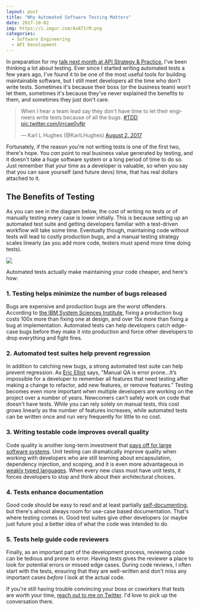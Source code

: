 ```yaml
---
layout: post
title: "Why Automated Software Testing Matters"
date: 2017-10-02
img: https://i.imgur.com/AsAT1rM.png
categories:
  - Software Engineering
  - API Development
---
```

In preparation for my [talk next month at API Strategy & Practice](/posts/api-strat-2017-presentation), I've been thinking a lot about testing. Ever since I started writing automated tests a few years ago, I've found it to be one of the most useful tools for building maintainable software, but I still meet developers all the time who don't write tests. Sometimes it's because their boss (or the business team) won't let them, sometimes it's because they've never explained the benefits to them, and sometimes they just don't care.

<blockquote class="twitter-tweet" data-lang="en"><p lang="en" dir="ltr">When I hear a team lead say they don't have time to let their engineers write tests because of all the bugs. <a href="https://twitter.com/hashtag/TDD?src=hash&ref_src=twsrc%5Etfw">#TDD</a> <a href="https://t.co/jrrcae0vNr">pic.twitter.com/jrrcae0vNr</a></p>— Karl L Hughes (@KarlLHughes) <a href="https://twitter.com/KarlLHughes/status/892802662265171977?ref_src=twsrc%5Etfw">August 2, 2017</a></blockquote>
<script async src="//platform.twitter.com/widgets.js" charset="utf-8"></script>

Fortunately, if the reason you're not writing tests is one of the first two, there's hope. You _can_ point to real business value generated by testing, and it doesn't take a huge software system or a long period of time to do so. Just remember that your time as a developer is valuable, so when you say that you can save yourself (and future devs) time, that has real dollars attached to it.

## The Benefits of Testing
As you can see in the diagram below, the cost of writing no tests or of manually testing every case is lower initially. This is because setting up an automated test suite and getting developers familiar with a test-driven workflow will take some time. Eventually though, maintaining code without tests will lead to costly production bugs, and a manual testing strategy scales linearly (as you add more code, testers must spend more time doing tests).

![](https://i.imgur.com/jxkXLuT.png)

Automated tests actually make maintaining your code cheaper, and here's how:

### 1. Testing helps minimize the number of bugs released
Bugs are expensive and production bugs are the worst offenders. According to [the IBM System Sciences Institute](https://www.researchgate.net/publication/255965523_Integrating_Software_Assurance_into_the_Software_Development_Life_Cycle_SDLC), fixing a production bug costs 100x more than fixing one at design, and over 15x more than fixing a bug at implementation. Automated tests can help developers catch edge-case bugs before they make it into production and force other developers to drop everything and fight fires.
 
### 2. Automated test suites help prevent regression
In addition to catching new bugs, a strong automated test suite can help prevent regression. As [Eric Elliot](https://medium.com/javascript-scene/what-every-unit-test-needs-f6cd34d9836d) says, "Manual QA is error prone...It’s impossible for a developer to remember all features that need testing after making a change to refactor, add new features, or remove features." Testing becomes even more important when multiple developers are working on the project over a number of years. Newcomers can't safely work on code that doesn't have tests. While you can rely solely on manual tests, this cost grows linearly as the number of features increases, while automated tests can be written once and run very frequently for little to no cost.

### 3. Writing testable code improves overall quality
Code quality is another long-term investment that [pays off for large software systems](https://writing.pupius.co.uk/velocity-vs-quality-3d0417fba991). Unit testing can dramatically improve quality when working with developers who are still learning about encapsulation, dependency injection, and scoping, and it is even more advantageous in [weakly typed languages](https://en.wikipedia.org/wiki/Strong_and_weak_typing). When every new class must have unit tests, it forces developers to stop and think about their architectural choices.

### 4. Tests enhance documentation
Good code should be easy to read and at least partially [self-documenting](http://wiki.c2.com/?SelfDocumentingCode), but there's almost always room for use-case based documentation. That's where testing comes in. Good test suites give other developers (or maybe just future you) a better idea of what the code was intended to do.

### 5. Tests help guide code reviewers
Finally, as an important part of the development process, reviewing code can be tedious and prone to error. Having tests gives the reviewer a place to look for potential errors or missed edge cases. During code reviews, I often start with the tests, ensuring that they are well-written and don't miss any important cases _before_ I look at the actual code.

If you're still having trouble convincing your boss or coworkers that tests are worth your time, [reach out to me on Twitter](https://twitter.com/karllhughes). I'd love to pick up the conversation there.
